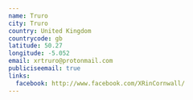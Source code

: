 ```yaml
---
name: Truro
city: Truro
country: United Kingdom
countrycode: gb
latitude: 50.27
longitude: -5.052
email: xrtruro@protonmail.com
publiciseemail: true
links:
  facebook: http://www.facebook.com/XRinCornwall/
---
```


